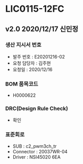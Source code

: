 # LIC0115-12FC

## v2.0 2020/12/17 신민정

### 생산 지시서 번호
* 발주 번호 : E20201216-02
* 요청 담당자 : 김주현
* 요청일 : 2020/12/16

###  BOM 품목코드
* H0000622

### DRC(Design Rule Check)
* 확인

### 표준회로
* SUB : c2_pwm3ch_tr
* Connector : 20037WR-04
* Driver : NSI45020 6EA
